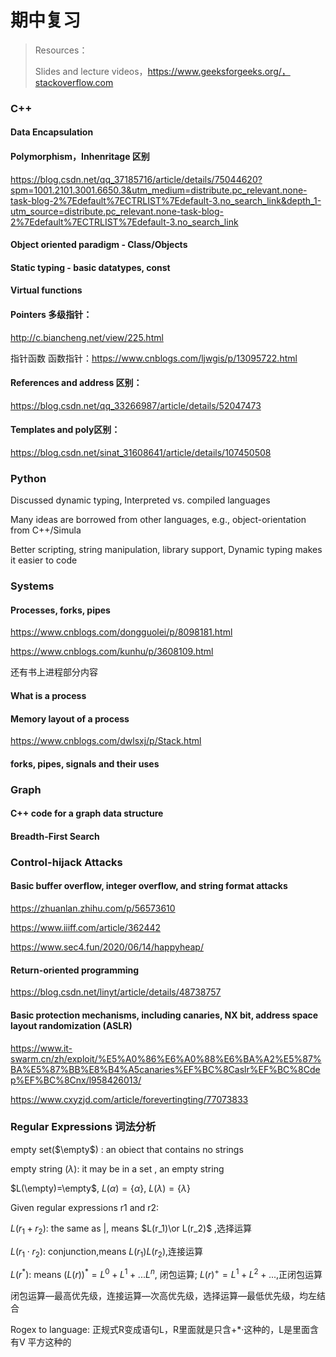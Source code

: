 # 期中复习

> Resources：
>
> Slides and lecture videos，https://www.geeksforgeeks.org/，stackoverflow.com

### C++

#### Data Encapsulation



#### Polymorphism，Inhenritage 区别

https://blog.csdn.net/qq_37185716/article/details/75044620?spm=1001.2101.3001.6650.3&utm_medium=distribute.pc_relevant.none-task-blog-2%7Edefault%7ECTRLIST%7Edefault-3.no_search_link&depth_1-utm_source=distribute.pc_relevant.none-task-blog-2%7Edefault%7ECTRLIST%7Edefault-3.no_search_link

#### Object oriented paradigm - Class/Objects

#### Static typing - basic datatypes, const

#### Virtual functions

#### Pointers 多级指针：

http://c.biancheng.net/view/225.html

指针函数 函数指针：https://www.cnblogs.com/ljwgis/p/13095722.html

#### References and address 区别：

https://blog.csdn.net/qq_33266987/article/details/52047473

#### Templates and poly区别：

https://blog.csdn.net/sinat_31608641/article/details/107450508

### Python

Discussed dynamic typing, Interpreted vs. compiled languages

Many ideas are borrowed from other languages, e.g., object-orientation from C++/Simula

Better scripting, string manipulation, library support, Dynamic typing makes it easier to code 

### Systems

#### Processes, forks, pipes

https://www.cnblogs.com/dongguolei/p/8098181.html

https://www.cnblogs.com/kunhu/p/3608109.html

还有书上进程部分内容

#### What is a process

#### Memory layout of a process

https://www.cnblogs.com/dwlsxj/p/Stack.html

#### forks, pipes, signals and their uses

### Graph

#### C++ code for a graph data structure

#### Breadth-First Search 

### Control-hijack Attacks

#### Basic buffer overflow, integer overflow, and string format attacks

https://zhuanlan.zhihu.com/p/56573610

https://www.iiiff.com/article/362442

https://www.sec4.fun/2020/06/14/happyheap/

#### Return-oriented programming

https://blog.csdn.net/linyt/article/details/48738757

#### Basic protection mechanisms, including canaries, NX bit, address space layout randomization (ASLR) 

https://www.it-swarm.cn/zh/exploit/%E5%A0%86%E6%A0%88%E6%BA%A2%E5%87%BA%E5%87%BB%E8%B4%A5canaries%EF%BC%8Caslr%EF%BC%8Cdep%EF%BC%8Cnx/l958426013/

https://www.cxyzjd.com/article/forevertingting/77073833

### Regular Expressions 词法分析

empty set($\empty$) : an obiect that contains no strings

empty string ($\lambda$): it may be in a set , an empty string

$L(\empty)=\empty$, $L(\alpha)=\{ \alpha \}$, $L(\lambda)=\{\lambda \}$

Given regular expressions r1 and r2:

$L(r_1+r_2)$: the same as |, means $L(r_1)\or L(r_2)$ ,选择运算

$L(r_1\cdot r_2)$: conjunction,means $L(r_1)L(r_2)$,连接运算

$L(r^*)$: means $(L(r))^*=L^0+L^1+...L^n$, 闭包运算; $L(r)^+=L^1+L^2+...$,正闭包运算

闭包运算—最高优先级，连接运算—次高优先级，选择运算—最低优先级，均左结合

Rogex to language: 正规式R变成语句L，R里面就是只含+*·这种的，L是里面含有V 平方这种的



